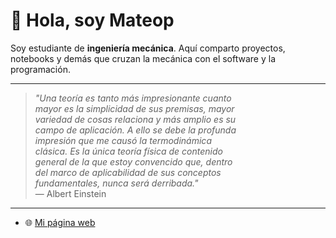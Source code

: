 # 👋 Hola, soy Mateop

Soy estudiante de **ingeniería mecánica**. Aquí comparto proyectos, notebooks y demás que cruzan la mecánica con el software y la programación.

---

> *"Una teoría es tanto más impresionante cuanto  
> mayor es la simplicidad de sus premisas, mayor  
> variedad de cosas relaciona y más amplio es su  
> campo de aplicación. A ello se debe la profunda  
> impresión que me causó la termodinámica  
> clásica. Es la única teoría física de contenido  
> general de la que estoy convencido que, dentro  
> del marco de aplicabilidad de sus conceptos  
> fundamentales, nunca será derribada."*  
> — Albert Einstein

---

- 🌐 [Mi página web](https://dokiun.github.io/)  
